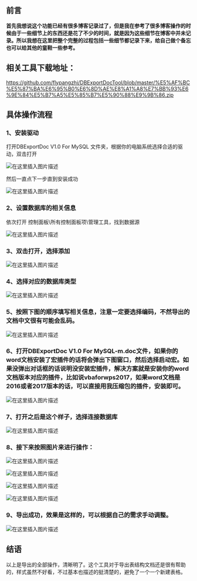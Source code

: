 ## 前言

**首先我想说这个功能已经有很多博客记录过了，但是我在参考了很多博客操作的时候由于一些细节上的东西还是花了不少的时间，就是因为这些细节在博客中并未记录。所以我想在这里把整个完整的过程包括一些细节都记录下来，给自己做个备忘也可以给其他的童鞋一些参考。**

## 相关工具下载地址：

https://github.com/flypangzhi/DBExportDocTool/blob/master/%E5%AF%BC%E5%87%BA%E6%95%B0%E6%8D%AE%E8%A1%A8%E7%BB%93%E6%9E%84%E5%B7%A5%E5%85%B7%E5%90%88%E9%9B%86.zip

## 具体操作流程

### 1、安装驱动

打开DBExportDoc V1.0 For MySQL 文件夹，根据你的电脑系统选择合适的驱动，双击打开


![在这里插入图片描述](https://img-blog.csdnimg.cn/201812261927135.png?x-oss-process=image/watermark,type_ZmFuZ3poZW5naGVpdGk,shadow_10,text_aHR0cHM6Ly9ibG9nLmNzZG4ubmV0L3FxXzMyNTc0NDM1,size_16,color_FFFFFF,t_70)


然后一直点下一步直到安装成功


![在这里插入图片描述](https://img-blog.csdnimg.cn/20181226192806619.png?x-oss-process=image/watermark,type_ZmFuZ3poZW5naGVpdGk,shadow_10,text_aHR0cHM6Ly9ibG9nLmNzZG4ubmV0L3FxXzMyNTc0NDM1,size_16,color_FFFFFF,t_70)


### 2、设置数据库的相关信息
依次打开 控制面板\所有控制面板项\管理工具，找到数据源


![在这里插入图片描述](https://img-blog.csdnimg.cn/20181226193026279.png?x-oss-process=image/watermark,type_ZmFuZ3poZW5naGVpdGk,shadow_10,text_aHR0cHM6Ly9ibG9nLmNzZG4ubmV0L3FxXzMyNTc0NDM1,size_16,color_FFFFFF,t_70)


### 3、双击打开，选择添加


![在这里插入图片描述](https://img-blog.csdnimg.cn/20181226193146315.png?x-oss-process=image/watermark,type_ZmFuZ3poZW5naGVpdGk,shadow_10,text_aHR0cHM6Ly9ibG9nLmNzZG4ubmV0L3FxXzMyNTc0NDM1,size_16,color_FFFFFF,t_70)


### 4、选择对应的数据库类型


![在这里插入图片描述](https://img-blog.csdnimg.cn/20181226193230425.png?x-oss-process=image/watermark,type_ZmFuZ3poZW5naGVpdGk,shadow_10,text_aHR0cHM6Ly9ibG9nLmNzZG4ubmV0L3FxXzMyNTc0NDM1,size_16,color_FFFFFF,t_70)


### 5、按照下图的顺序填写相关信息，注意一定要选择编码，不然导出的文档中文很有可能会乱码。


![在这里插入图片描述](https://img-blog.csdnimg.cn/20181226194051730.png?x-oss-process=image/watermark,type_ZmFuZ3poZW5naGVpdGk,shadow_10,text_aHR0cHM6Ly9ibG9nLmNzZG4ubmV0L3FxXzMyNTc0NDM1,size_16,color_FFFFFF,t_70)


### 6、打开DBExportDoc V1.0 For MySQL-m.doc文件，如果你的word文档安装了宏插件的话将会弹出下图窗口，然后选择启动宏。如果没弹出对话框的话说明没安装宏插件，解决方案就是安装你的word文档版本对应的插件，比如说vbaforwps2017，如果word文档是2016或者2017版本的话，可以直接用我压缩包的插件，安装即可。


![在这里插入图片描述](https://img-blog.csdnimg.cn/20181226194417767.png)


### 7、打开之后是这个样子，选择连接数据库


![在这里插入图片描述](https://img-blog.csdnimg.cn/20181226194754668.png?x-oss-process=image/watermark,type_ZmFuZ3poZW5naGVpdGk,shadow_10,text_aHR0cHM6Ly9ibG9nLmNzZG4ubmV0L3FxXzMyNTc0NDM1,size_16,color_FFFFFF,t_70)


### 8、接下来按照图片来进行操作：


![在这里插入图片描述](https://img-blog.csdnimg.cn/20181226194927488.png?x-oss-process=image/watermark,type_ZmFuZ3poZW5naGVpdGk,shadow_10,text_aHR0cHM6Ly9ibG9nLmNzZG4ubmV0L3FxXzMyNTc0NDM1,size_16,color_FFFFFF,t_70)


![在这里插入图片描述](https://img-blog.csdnimg.cn/20181226195101799.png?x-oss-process=image/watermark,type_ZmFuZ3poZW5naGVpdGk,shadow_10,text_aHR0cHM6Ly9ibG9nLmNzZG4ubmV0L3FxXzMyNTc0NDM1,size_16,color_FFFFFF,t_70)


![在这里插入图片描述](https://img-blog.csdnimg.cn/20181226195302573.png?x-oss-process=image/watermark,type_ZmFuZ3poZW5naGVpdGk,shadow_10,text_aHR0cHM6Ly9ibG9nLmNzZG4ubmV0L3FxXzMyNTc0NDM1,size_16,color_FFFFFF,t_70)


![在这里插入图片描述](https://img-blog.csdnimg.cn/20181227092544431.png?x-oss-process=image/watermark,type_ZmFuZ3poZW5naGVpdGk,shadow_10,text_aHR0cHM6Ly9ibG9nLmNzZG4ubmV0L3FxXzMyNTc0NDM1,size_16,color_FFFFFF,t_70)


###  9、导出成功，效果是这样的，可以根据自己的需求手动调整。


![在这里插入图片描述](https://img-blog.csdnimg.cn/20181226195523232.png?x-oss-process=image/watermark,type_ZmFuZ3poZW5naGVpdGk,shadow_10,text_aHR0cHM6Ly9ibG9nLmNzZG4ubmV0L3FxXzMyNTc0NDM1,size_16,color_FFFFFF,t_70)


## 结语
以上是导出的全部操作，清晰明了。这个工具对于导出表结构文档还是很有帮助的，样式虽然不好看，不过基本也描述的挺清楚的，避免了一个一个新建表格。

